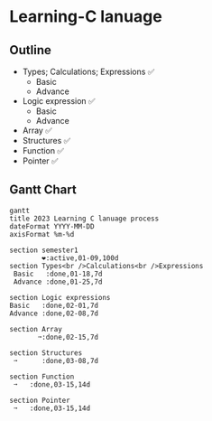 # Learning-C lanuage
## Outline

- Types; Calculations; Expressions ✅
  - Basic
  - Advance
- Logic expression ✅
  - Basic
  - Advance 
- Array ✅
- Structures ✅
- Function ✅
- Pointer ✅


## Gantt Chart
```mermaid
gantt
title 2023 Learning C lanuage process 
dateFormat YYYY-MM-DD
axisFormat %m-%d

section semester1
        ❤️:active,01-09,100d
section Types<br />Calculations<br />Expressions
 Basic   :done,01-18,7d
 Advance :done,01-25,7d

section Logic expressions
Basic   :done,02-01,7d
Advance :done,02-08,7d

section Array
       ➙:done,02-15,7d

section Structures
 ➙      :done,03-08,7d

section Function
 ➙   :done,03-15,14d

section Pointer
 ➙   :done,03-15,14d
 
```
